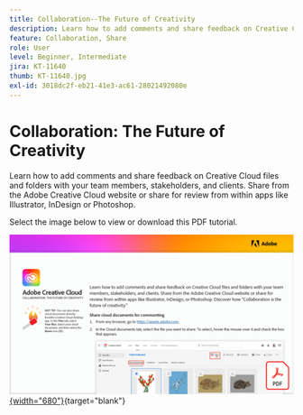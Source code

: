 ```yaml
---
title: Collaboration--The Future of Creativity
description: Learn how to add comments and share feedback on Creative Cloud files and folders with your team members, stakeholders, and clients and curated fonts from Adobe Fonts
feature: Collaboration, Share
role: User
level: Beginner, Intermediate
jira: KT-11640
thumb: KT-11640.jpg
exl-id: 3018dc2f-eb21-41e3-ac61-28021492080e
---
```

# Collaboration: The Future of Creativity

Learn how to add comments and share feedback on Creative Cloud files and folders with your team members, stakeholders, and clients. Share from the Adobe Creative Cloud website or share for review from within apps like Illustrator, InDesign or Photoshop.

Select the image below to view or download this PDF tutorial.

[![First page image of tutorial](assets/Collaboration-The-Future-of-Creativity.png){width="680"}](assets/Collaboration-The-Future-of-Creativity.pdf){target="blank"}
